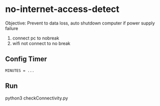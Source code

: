 # no-internet-access-detect

Objective: Prevent to data loss, auto shutdown computer if power supply failure

1. connect pc to nobreak
2. wifi not connect to no break

## Config Timer
``
MINUTES = ...
``

## Run

python3 checkConnectivity.py 